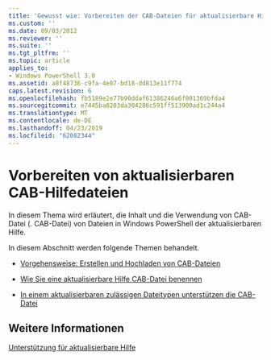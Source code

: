 ```yaml
---
title: 'Gewusst wie: Vorbereiten der CAB-Dateien für aktualisierbare Hilfe | Microsoft-Dokumentation'
ms.custom: ''
ms.date: 09/03/2012
ms.reviewer: ''
ms.suite: ''
ms.tgt_pltfrm: ''
ms.topic: article
applies_to:
- Windows PowerShell 3.0
ms.assetid: a8f48736-c9fa-4e07-bd18-dd813e11f774
caps.latest.revision: 6
ms.openlocfilehash: fb5189e2e77b90ddaf61386246a6f001369bfda4
ms.sourcegitcommit: e7445ba8203da304286c591ff513900ad1c244a4
ms.translationtype: MT
ms.contentlocale: de-DE
ms.lasthandoff: 04/23/2019
ms.locfileid: "62082344"
---
```

# <a name="how-to-prepare-updatable-help-cab-files"></a>Vorbereiten von aktualisierbaren CAB-Hilfedateien

In diesem Thema wird erläutert, die Inhalt und die Verwendung von CAB-Datei (. CAB-Datei) von Dateien in Windows PowerShell der aktualisierbaren Hilfe.

In diesem Abschnitt werden folgende Themen behandelt.

- [Vorgehensweise: Erstellen und Hochladen von CAB-Dateien](./how-to-create-and-upload-cab-files.md)

- [Wie Sie eine aktualisierbare Hilfe CAB-Datei benennen](./how-to-name-an-updatable-help-cab-file.md)

- [In einem aktualisierbaren zulässigen Dateitypen unterstützen die CAB-Datei](./file-types-permitted-in-an-updatable-help-cab-file.md)

## <a name="see-also"></a>Weitere Informationen

[Unterstützung für aktualisierbare Hilfe](./supporting-updatable-help.md)